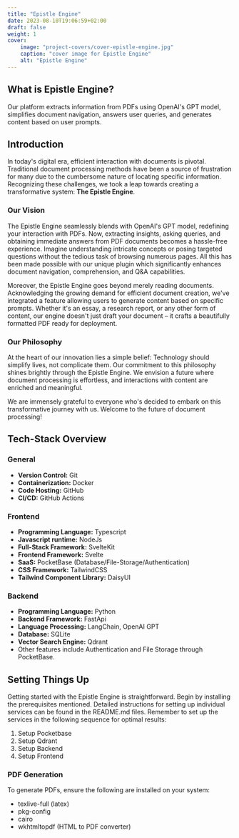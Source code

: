 ```yaml
---
title: "Epistle Engine"
date: 2023-08-10T19:06:59+02:00
draft: false
weight: 1
cover:
    image: "project-covers/cover-epistle-engine.jpg"
    caption: "cover image for Epistle Engine"
    alt: "Epistle Engine"
---
```


## What is Epistle Engine?

Our platform extracts information from PDFs using OpenAI's GPT model, simplifies document navigation, answers user queries, and generates content based on user prompts.

## Introduction

In today's digital era, efficient interaction with documents is pivotal. Traditional document processing methods have been a source of frustration for many due to the cumbersome nature of locating specific information. Recognizing these challenges, we took a leap towards creating a transformative system: **The Epistle Engine**.

### Our Vision

The Epistle Engine seamlessly blends with OpenAI's GPT model, redefining your interaction with PDFs. Now, extracting insights, asking queries, and obtaining immediate answers from PDF documents becomes a hassle-free experience. Imagine understanding intricate concepts or posing targeted questions without the tedious task of browsing numerous pages. All this has been made possible with our unique plugin which significantly enhances document navigation, comprehension, and Q&A capabilities.

Moreover, the Epistle Engine goes beyond merely reading documents. Acknowledging the growing demand for efficient document creation, we've integrated a feature allowing users to generate content based on specific prompts. Whether it's an essay, a research report, or any other form of content, our engine doesn't just draft your document – it crafts a beautifully formatted PDF ready for deployment.

### Our Philosophy

At the heart of our innovation lies a simple belief: Technology should simplify lives, not complicate them. Our commitment to this philosophy shines brightly through the Epistle Engine. We envision a future where document processing is effortless, and interactions with content are enriched and meaningful.

We are immensely grateful to everyone who's decided to embark on this transformative journey with us. Welcome to the future of document processing!

## Tech-Stack Overview

### General
- **Version Control:** Git
- **Containerization:** Docker
- **Code Hosting:** GitHub
- **CI/CD:** GitHub Actions

### Frontend
- **Programming Language:** Typescript
- **Javascript runtime:** NodeJs
- **Full-Stack Framework:** SvelteKit
- **Frontend Framework:** Svelte
- **SaaS:** PocketBase (Database/File-Storage/Authentication)
- **CSS Framework:** TailwindCSS
- **Tailwind Component Library:** DaisyUI

### Backend
- **Programming Language:** Python
- **Backend Framework:** FastApi
- **Language Processing:** LangChain, OpenAI GPT
- **Database:** SQLite
- **Vector Search Engine:** Qdrant
- Other features include Authentication and File Storage through PocketBase.

## Setting Things Up

Getting started with the Epistle Engine is straightforward. Begin by installing the prerequisites mentioned. Detailed instructions for setting up individual services can be found in the README.md files. Remember to set up the services in the following sequence for optimal results:
1. Setup Pocketbase
2. Setup Qdrant
3. Setup Backend
4. Setup Frontend

### PDF Generation
To generate PDFs, ensure the following are installed on your system:
- texlive-full (latex)
- pkg-config
- cairo
- wkhtmltopdf (HTML to PDF converter)
